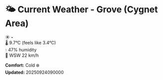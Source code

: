 # 🌤️ Current Weather - Grove (Cygnet Area)

☀️ **-**  
🌡️ 9.7°C (feels like 3.4°C)  
💧 47% humidity  
💨 WSW 22 km/h  

**Comfort:** Cold ❄️  
**Updated:** 20250924090000
